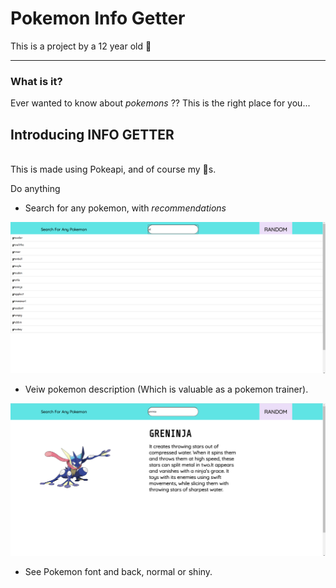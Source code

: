 # Pokemon Info Getter

This is a project by a 12 year old 👦

---

### What is it?

Ever wanted to know about *pokemons* ?? This is the right place for you...

## Introducing **INFO GETTER**
<br>
This is made using Pokeapi, and of course my 🧠s.

Do anything 
- Search for any pokemon, with *recommendations*

![Image](img1.png)

- Veiw pokemon description (Which is valuable as a pokemon trainer).

![Image](img2.png)

- See Pokemon font and back, normal or shiny.